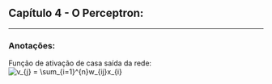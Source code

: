 ## Capítulo 4 - O Perceptron:

<hr>

### Anotações:
Função de ativação de casa saída da rede:
<img src="https://latex.codecogs.com/svg.image?v_{j}&space;=&space;\sum_{i=1}^{n}w_{ij}x_{i}" title="v_{j} = \sum_{i=1}^{n}w_{ij}x_{i}" />
